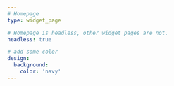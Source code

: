 ```yaml
---
# Homepage
type: widget_page

# Homepage is headless, other widget pages are not.
headless: true

# add some color
design:
  background:
    color: 'navy'
---
```

